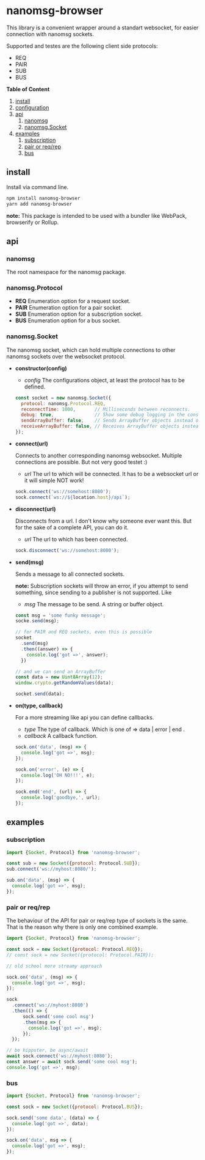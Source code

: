 # nanomsg-browser

This library is a convenient wrapper around a standart websocket, for
easier connection with nanomsg sockets.

Supported and testes are the following client side protocols:

+ REQ
+ PAIR
+ SUB
+ BUS

**Table of Content**

1. [install](#install)
2. [configuration](#configuration)
3. [api](#api)
    1. [nanomsg](#nanomsg)
    2. [nanomsg.Socket](#nanomsgsocket)
4. [examples](#examples)
    1. [subscription](#subscription)
    2. [pair or req/rep](#pair-or-reqrep)
    3. [bus](#bus)

## install

Install via command line.

```sh
npm install nanomsg-browser
yarn add nanomsg-browser
```
**note:** This package is intended to be used with a bundler like WebPack, browserify or Rollup.

## api

### nanomsg

The root namespace for the nanomsg package.

### nanomsg.Protocol

+ **REQ** Enumeration option for a request socket.
+ **PAIR** Enumeration option for a pair socket.
+ **SUB** Enumeration option for a subscription socket.
+ **BUS** Enumeration option for a bus socket.

### nanomsg.Socket

The nanomsg socket, which can hold multiple connections to other
nanomsg sockets over the websocket protocol.

+ **constructor(config)**
  + *config* The configurations object, at least the protocol has to be defined.

  ```js
  const socket = new nanomsg.Socket({
    protocol: nanomsg.Protocol.REQ,
    reconnectTime: 1000,       // Milliseconds between reconnects.
    debug: true,               // Show some debug logging in the console.
    sendArrayBuffer: false,    // Sends ArrayBuffer objects instead of strings. Default is `false`.
    receiveArrayBuffer: false, // Receives ArrayBuffer objects instead of strings. Default is `false`.
  });
  ```
+ **connect(url)**

  Connects to another corresponding nanomsg websocket.
  Multiple connections are possible. But not very good testet :)
  + *url* The url to which will be connected. It has to be a    websocket url or it will simple NOT work!

  ```js
  sock.connect('ws://somehost:8080');
  sock.connect(`ws://${location.host}/api`);
  ```
+ **disconnect(url)**

  Disconnects from a url. I don't know why someone ever want this. But for the sake of a complete API, you can do it.

  + *url* The url to which has been connected.

  ```js
  sock.disconnect('ws://somehost:8080');
  ```

+ **send(msg)**

  Sends a message to all connected sockets.

  **note:** Subscription sockets will throw an error, if you attempt to send something,
    since sending to a publisher is not supported. Like

  + *msg* The message to be send. A string or buffer object.

  ```js
  const msg = 'some funky message';
  socke.send(msg);

  // for PAIR and REQ sockets, even this is possible
  socket
    .send(msg)
    .then((answer) => {
      console.log('got =>', answer);
    })

  // and we can send an ArrayBuffer
  const data = new Uint8Array(12);
  window.crypto.getRandomValues(data);

  socket.send(data);
  ```

+ **on(type, callback)**

  For a more streaming like api you can define callbacks.

  + *type* The type of callback. Which is one of => data | error | end .
  + *callback* A callback function.

  ```js
  sock.on('data', (msg) => {
    console.log('got =>', msg);
  });

  sock.on('error', (e) => {
    console.log('OH NO!!!', e);
  });

  sock.end('end', (url) => {
    console.log('goodbye,', url);
  });
  ```

## examples

### subscription

  ```js
  import {Socket, Protocol} from 'nanomsg-browser';

  const sub = new Socket({protocol: Protocol.SUB});
  sub.connect('ws://myhost:8080/');

  sub.on('data', (msg) => {
    console.log('got =>', msg);
  });
  ```

### pair or req/rep

  The behaviour of the API for pair or req/rep type of sockets
  is the same. That is the reason why there is only one combined example.

  ```js
  import {Socket, Protocol} from 'nanomsg-browser';

  const sock = new Socket({protocol: Protocol.REQ});
  // const sock = new Socket({protocol: Protocol.PAIR});

  // old school more streamy approach

  sock.on('data', (msg) => {
    console.log('got =>', msg);
  });

  sock
    .connect('ws://myhost:8080')
    .then(() => {
        sock.send('some cool msg')
        .then(msg => {
          console.log('got =>', msg);
        });
    });

  // be hippster, be async/await
  await sock.connect('ws://myhost:8080');
  const answer = await sock.send('some cool msg');
  console.log('got =>', msg);
  ```

### bus

  ```js
  import {Socket, Protocol} from 'nanomsg-browser';

  const sock = new Socket({protocol: Protocol.BUS});

  sock.send('some data', (data) => {
    console.log('got =>', data);
  });

  sock.on('data', msg => {
    console.log('got =>', msg);
  });
  ```
